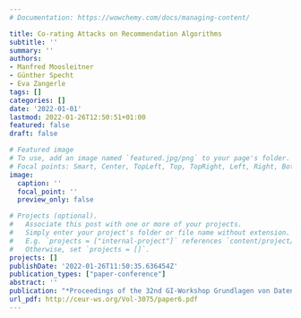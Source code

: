 ```yaml
---
# Documentation: https://wowchemy.com/docs/managing-content/

title: Co-rating Attacks on Recommendation Algorithms
subtitle: ''
summary: ''
authors:
- Manfred Moosleitner
- Günther Specht
- Eva Zangerle
tags: []
categories: []
date: '2022-01-01'
lastmod: 2022-01-26T12:50:51+01:00
featured: false
draft: false

# Featured image
# To use, add an image named `featured.jpg/png` to your page's folder.
# Focal points: Smart, Center, TopLeft, Top, TopRight, Left, Right, BottomLeft, Bottom, BottomRight.
image:
  caption: ''
  focal_point: ''
  preview_only: false

# Projects (optional).
#   Associate this post with one or more of your projects.
#   Simply enter your project's folder or file name without extension.
#   E.g. `projects = ["internal-project"]` references `content/project/deep-learning/index.md`.
#   Otherwise, set `projects = []`.
projects: []
publishDate: '2022-01-26T11:50:35.636454Z'
publication_types: ["paper-conference"]
abstract: ''
publication: "*Proceedings of the 32nd GI-Workshop Grundlagen von Datenbanksysteme (GvDB'21)*"
url_pdf: http://ceur-ws.org/Vol-3075/paper6.pdf
---
```

